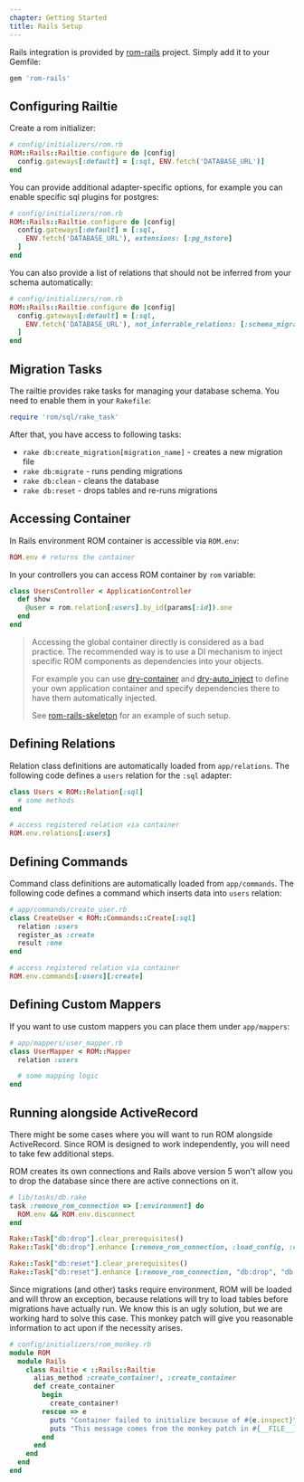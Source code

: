 ```yaml
---
chapter: Getting Started
title: Rails Setup
---
```


Rails integration is provided by
[rom-rails](https://github.com/rom-rb/rom-rails) project. Simply add it to your
Gemfile:

``` ruby
gem 'rom-rails'
```

## Configuring Railtie

Create a rom initializer:

``` ruby
# config/initializers/rom.rb
ROM::Rails::Railtie.configure do |config|
  config.gateways[:default] = [:sql, ENV.fetch('DATABASE_URL')]
end
```

You can provide additional adapter-specific options, for example you can enable
specific sql plugins for postgres:

``` ruby
# config/initializers/rom.rb
ROM::Rails::Railtie.configure do |config|
  config.gateways[:default] = [:sql,
    ENV.fetch('DATABASE_URL'), extensions: [:pg_hstore]
  ]
end
```

You can also provide a list of relations that should not be inferred from your
schema automatically:

``` ruby
# config/initializers/rom.rb
ROM::Rails::Railtie.configure do |config|
  config.gateways[:default] = [:sql,
    ENV.fetch('DATABASE_URL'), not_inferrable_relations: [:schema_migrations]
  ]
end
```

## Migration Tasks

The railtie provides rake tasks for managing your database schema. You need to
enable them in your `Rakefile`:

``` ruby
require 'rom/sql/rake_task'
```

After that, you have access to following tasks:

* `rake db:create_migration[migration_name]` - creates a new migration file
* `rake db:migrate` - runs pending migrations
* `rake db:clean` - cleans the database
* `rake db:reset` - drops tables and re-runs migrations

## Accessing Container

In Rails environment ROM container is accessible via `ROM.env`:

``` ruby
ROM.env # returns the container
```

In your controllers you can access ROM container by `rom` variable:

``` ruby
class UsersController < ApplicationController
  def show
    @user = rom.relation[:users].by_id(params[:id]).one
  end
end
```

> Accessing the global container directly is considered as a bad practice. The
> recommended way is to use a DI mechanism to inject specific ROM components as
> dependencies into your objects.
>
> For example you can use [dry-container](https://github.com/dryrb/dry-container)
> and [dry-auto_inject](https://github.com/dryrb/dry-auto_inject) to define
> your own application container and specify dependencies there to have them
> automatically injected.
>
> See [rom-rails-skeleton](https://github.com/solnic/rom-rails-skeleton) for an
> example of such setup.

## Defining Relations

Relation class definitions are automatically loaded from `app/relations`.
The following code defines a `users` relation for the `:sql` adapter:

``` ruby
class Users < ROM::Relation[:sql]
  # some methods
end

# access registered relation via container
ROM.env.relations[:users]
```

## Defining Commands

Command class definitions are automatically loaded from `app/commands`.
The following code defines a command which inserts data into `users` relation:

``` ruby
# app/commands/create_user.rb
class CreateUser < ROM::Commands::Create[:sql]
  relation :users
  register_as :create
  result :one
end

# access registered relation via container
ROM.env.commands[:users][:create]
```

## Defining Custom Mappers

If you want to use custom mappers you can place them under `app/mappers`:

``` ruby
# app/mappers/user_mapper.rb
class UserMapper < ROM::Mapper
  relation :users

  # some mapping logic
end
```

## Running alongside ActiveRecord

There might be some cases where you will want to run ROM alongside ActiveRecord.
Since ROM is designed to work independently, you will need to take few additional steps.

ROM creates its own connections and Rails above version 5 won't allow you to drop the 
database since there are active connections on it.

``` ruby
# lib/tasks/db.rake
task :remove_rom_connection => [:environment] do
  ROM.env && ROM.env.disconnect
end

Rake::Task["db:drop"].clear_prerequisites()
Rake::Task["db:drop"].enhance [:remove_rom_connection, :load_config, :check_protected_environments]

Rake::Task["db:reset"].clear_prerequisites()
Rake::Task["db:reset"].enhance [:remove_rom_connection, "db:drop", "db:setup"]
```

Since migrations (and other) tasks require environment, ROM will be loaded and
will throw an exception, because relations will try to load tables before
migrations have actually run. We know this is an ugly solution, but we are working hard
to solve this case. This monkey patch will give you reasonable information to
act upon if the necessity arises.

``` ruby
# config/initializers/rom_monkey.rb
module ROM
  module Rails
    class Railtie < ::Rails::Railtie
      alias_method :create_container!, :create_container
      def create_container
        begin
          create_container!
        rescue => e
          puts "Container failed to initialize because of #{e.inspect}"
          puts "This message comes from the monkey patch in #{__FILE__}, if you are using rake, then this is fine"
        end
      end
    end
  end
end
```
